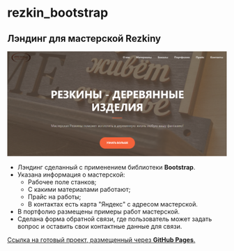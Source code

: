 # rezkin_bootstrap

## Лэндинг для мастерской Rezkiny

![ScreenShot](/assets/img/screenshot.png)

* Лэндинг сделанный с применением библиотеки **Bootstrap**.
* Указана информация о мастерской:
  - Рабочее поле станков;
  - С какими материалами работают;
  - Прайс на работы;
  - В контактах есть карта "Яндекс" с адресом мастерской.
* В портфолио размещены примеры работ мастерской.
* Сделана форма обратной связи, где пользователь может задать вопрос и оставить свои контактные данные для связи.

[Ссылка на готовый проект, размещенный через **GitHub Pages**.]([https://dmitriik1.github.io/rezkin_bootstrap/])

